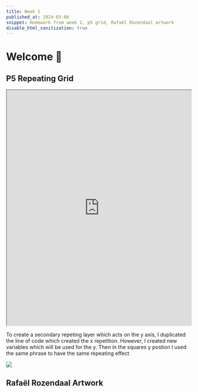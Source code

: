 ```yaml
---
title: Week 1
published_at: 2024-03-06
snippet: Homework from week 1, p5 grid, Rafaël Rozendaal artwork
disable_html_sanitization: true
---
```

# Welcome 🤗
## P5 Repeating Grid

<iframe src="https://editor.p5js.org/xaviercox1/full/xbgMQaOkS" width="100%" Height="642px"></iframe>

To create a secondary repeting layer which acts on the y axis, I duplicated the line of code which created the x repetition. However, I created new variables which will be used for the y. Then in the squares y postion I used the same phrase to have the same repeating effect

<img src=/0603/Screenshot.png></img>

## Rafaël Rozendaal Artwork


